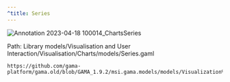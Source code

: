 ```yaml
---
^title: Series
---
```


![Annotation 2023-04-18 100014_ChartsSeries](https://user-images.githubusercontent.com/4437331/232711577-f978060e-9046-433e-83e2-1f7b2ef5ab5a.png)

Path: Library models/Visualisation and User Interaction/Visualisation/Charts/models/Series.gaml

```gaml reference
https://github.com/gama-platform/gama.old/blob/GAMA_1.9.2/msi.gama.models/models/Visualization%20and%20User%20Interaction/Visualization/Charts/models/Series.gaml
```